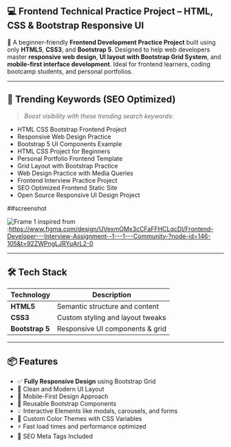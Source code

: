 ## 💻 Frontend Technical Practice Project – HTML, CSS & Bootstrap Responsive UI

🎯 A beginner-friendly **Frontend Development Practice Project** built using only **HTML5**, **CSS3**, and **Bootstrap 5**. Designed to help web developers master **responsive web design**, **UI layout with Bootstrap Grid System**, and **mobile-first interface development**. Ideal for frontend learners, coding bootcamp students, and personal portfolios.

---

## 🚀 Trending Keywords (SEO Optimized)

> _Boost visibility with these trending search keywords:_

- HTML CSS Bootstrap Frontend Project
- Responsive Web Design Practice
- Bootstrap 5 UI Components Example
- HTML CSS Project for Beginners
- Personal Portfolio Frontend Template
- Grid Layout with Bootstrap Practice
- Web Design Practice with Media Queries
- Frontend Interview Practice Project
- SEO Optimized Frontend Static Site
- Open Source Responsive UI Design Project

##screenshot

![Frame 1](https://github.com/user-attachments/assets/f79d7519-9bc3-4370-ae69-69e2c94ed0ed)
inspired from :https://www.figma.com/design/UVexmOMx3cCFaFFHCLqcDl/Frontend-Developer---Interview-Assignment--1---1---Community-?node-id=146-105&t=92ZWPngLJRYuArL2-0

---

## 🛠️ Tech Stack

| Technology     | Description                        |
|----------------|------------------------------------|
| **HTML5**      | Semantic structure and content     |
| **CSS3**       | Custom styling and layout tweaks   |
| **Bootstrap 5**| Responsive UI components & grid    |

---

## 📦 Features

- ✅ **Fully Responsive Design** using Bootstrap Grid
- 🎨 Clean and Modern UI Layout
- 📱 Mobile-First Design Approach
- 🧱 Reusable Bootstrap Components
- 💡 Interactive Elements like modals, carousels, and forms
- 🌈 Custom Color Themes with CSS Variables
- ⚡ Fast load times and performance optimized
- 📄 SEO Meta Tags Included
